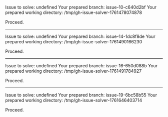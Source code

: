 Issue to solve: undefined
Your prepared branch: issue-10-c640d2bf
Your prepared working directory: /tmp/gh-issue-solver-1761478074878

Proceed.

---

Issue to solve: undefined
Your prepared branch: issue-14-1dc8f8de
Your prepared working directory: /tmp/gh-issue-solver-1761490166230

Proceed.

---

Issue to solve: undefined
Your prepared branch: issue-16-650d088b
Your prepared working directory: /tmp/gh-issue-solver-1761491784927

Proceed.

---

Issue to solve: undefined
Your prepared branch: issue-19-6bc58b55
Your prepared working directory: /tmp/gh-issue-solver-1761646403714

Proceed.